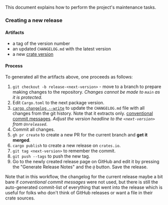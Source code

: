 This document explains how to perform the project's maintenance tasks.

### Creating a new release

#### Artifacts

* a tag of the version number
* an updated `CHANGELOG.md` with the latest version
* a new [crate version](https://crates.io/crates/flate2/versions)

#### Process

To generated all the artifacts above, one proceeds as follows:

1. `git checkout -b release-<next-version>` - move to a branch to prepare making changes to the repository. *Changes cannot be made to `main` as it is protected.*
2. Edit `Cargo.toml` to the next package version.
3. [`cargo changelog --write`](https://crates.io/crates/cargo-smart-release) to update the `CHANGELOG.md` file with all changes from the git history. Note that it extracts only.
   [conventional commit messages](https://keepachangelog.com/en/1.0.0/). 
   *Adjust the version headline to the `<next-version>` from `Unreleased`*.
4. Commit all changes.
5. `gh pr create` to create a new PR for the current branch and **get it merged**.
6. `cargo publish` to create a new release on `crates.io`.
7. `git tag <next-version>` to remember the commit.
8. `git push --tags` to push the new tag.
9. Go to the newly created release page on GitHub and edit it by pressing the "Generate Release Notes" and the `@` button. Save the release.

Note that in this workflow, the changelog for the current release maybe a bit bare if *conventional commit messages* were not used, but
there is still the auto-generated commit-list of everything that went into the release which is useful for folks who don't think of GitHub releases
or want a file in their crate sources.
